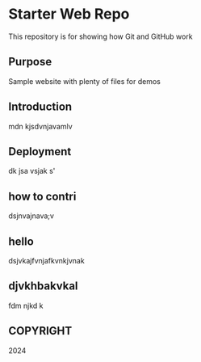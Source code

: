# Starter Web Repo

This repository is for showing how Git and GitHub work

## Purpose

Sample website with plenty of files for demos

## Introduction

mdn kjsdvnjavamlv 

## Deployment

dk jsa vsjak s'

## how to contri

dsjnvajnava;v

## hello
dsjvkajfvnjafkvnkjvnak

## djvkhbakvkal

fdm njkd k

## COPYRIGHT

2024
